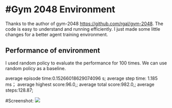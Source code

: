#Gym 2048 Environment 
========
Thanks to the author of gym-2048 https://github.com/rgal/gym-2048. The code is easy to understand and running efficiently. I just made some little changes for a better agent training environment.


## Performance of environment
I used random policy to evaluate the performance for 100 times. We can use random policy as a baseline.

average episode time:0.15266018629074096 s; 
average step time: 1.185 ms；
average highest score:96.0,;
average total score:982.0,;
average steps:128.87;



#Screenshot:
![](https://github.com/frombeijingwithlove/mini2048/blob/master/Screenshot.png)


